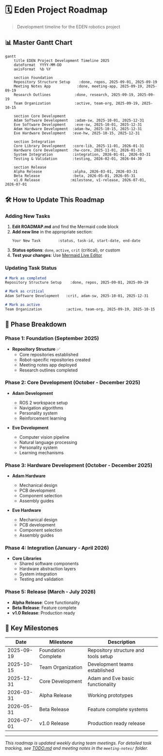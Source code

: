 # 🗓️ Eden Project Roadmap

> Development timeline for the EDEN robotics project

## 📊 Master Gantt Chart

```mermaid
gantt
    title EDEN Project Development Timeline 2025
    dateFormat  YYYY-MM-DD
    axisFormat  %b %Y
    
    section Foundation
    Repository Structure Setup    :done, repos, 2025-09-01, 2025-09-19
    Meeting Notes App            :done, meeting-app, 2025-09-19, 2025-09-19
    Research Outlines           :done, research, 2025-09-19, 2025-09-19
    Team Organization           :active, team-org, 2025-09-19, 2025-10-15
    
    section Core Development
    Adam Software Development   :adam-sw, 2025-10-01, 2025-12-31
    Eve Software Development    :eve-sw, 2025-10-01, 2025-12-31
    Adam Hardware Development  :adam-hw, 2025-10-15, 2025-12-31
    Eve Hardware Development   :eve-hw, 2025-10-15, 2025-12-31
    
    section Integration
    Core Library Development   :core-lib, 2025-11-01, 2026-01-31
    Hardware Core Development  :hw-core, 2025-11-01, 2026-01-31
    System Integration         :integration, 2026-01-01, 2026-03-31
    Testing & Validation       :testing, 2026-02-01, 2026-04-30
    
    section Release
    Alpha Release              :alpha, 2026-03-01, 2026-03-31
    Beta Release               :beta, 2026-05-01, 2026-05-31
    v1.0 Release              :milestone, v1-release, 2026-07-01, 2026-07-01
```

## 🛠️ How to Update This Roadmap

### Adding New Tasks
1. **Edit ROADMAP.md** and find the Mermaid code block
2. **Add new line** in the appropriate section:
   ```markdown
   Your New Task        :status, task-id, start-date, end-date
   ```
3. **Status options**: `done`, `active`, `crit` (critical), or custom
4. **Test your changes**: Use [Mermaid Live Editor](https://mermaid.live)

### Updating Task Status
```markdown
# Mark as completed
Repository Structure Setup    :done, repos, 2025-09-01, 2025-09-19

# Mark as critical
Adam Software Development   :crit, adam-sw, 2025-10-01, 2025-12-31

# Mark as active
Team Organization           :active, team-org, 2025-09-19, 2025-10-15
```

## 🎯 Phase Breakdown

### Phase 1: Foundation (September 2025)
- **Repository Structure** ✅
  - Core repositories established
  - Robot-specific repositories created
  - Meeting notes app deployed
  - Research outlines completed

### Phase 2: Core Development (October - December 2025)
- **Adam Development**
  - ROS 2 workspace setup
  - Navigation algorithms
  - Personality system
  - Reinforcement learning

- **Eve Development**
  - Computer vision pipeline
  - Natural language processing
  - Personality system
  - Learning mechanisms

### Phase 3: Hardware Development (October - December 2025)
- **Adam Hardware**
  - Mechanical design
  - PCB development
  - Component selection
  - Assembly guides

- **Eve Hardware**
  - Mechanical design
  - PCB development
  - Component selection
  - Assembly guides

### Phase 4: Integration (January - April 2026)
- **Core Libraries**
  - Shared software components
  - Hardware abstraction layers
  - System integration
  - Testing and validation

### Phase 5: Release (March - July 2026)
- **Alpha Release**: Core functionality
- **Beta Release**: Feature complete
- **v1.0 Release**: Production ready

## 🚀 Key Milestones

| Date | Milestone | Description |
|------|-----------|-------------|
| 2025-09-19 | Foundation Complete | Repository structure and tools setup |
| 2025-10-15 | Team Organization | Development teams established |
| 2025-12-31 | Core Development | Adam and Eve basic functionality |
| 2026-03-31 | Alpha Release | Working prototypes |
| 2026-05-31 | Beta Release | Feature complete systems |
| 2026-07-01 | v1.0 Release | Production ready release |

---

*This roadmap is updated weekly during team meetings. For detailed task tracking, see [TODO.md](TODO.md) and meeting notes in the `meeting-notes/` folder.*
